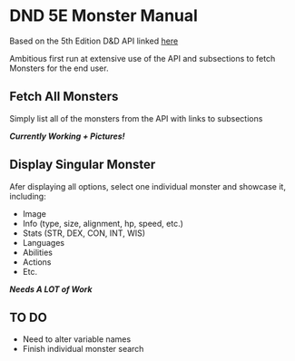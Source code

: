 # DND 5E Monster Manual

Based on the 5th Edition D&D API linked [here](https://www.dnd5eapi.co/)

Ambitious first run at extensive use of the API and subsections to fetch Monsters for the end user.

## Fetch All Monsters
Simply list all of the monsters from the API with links to subsections

***Currently Working + Pictures!***


## Display Singular Monster
Afer displaying all options, select one individual monster and showcase it, including:
- Image
- Info (type, size, alignment, hp, speed, etc.)
- Stats (STR, DEX, CON, INT, WIS)
- Languages
- Abilities
- Actions
- Etc.

***Needs A LOT of Work***

## TO DO

- Need to alter variable names
- Finish individual monster search